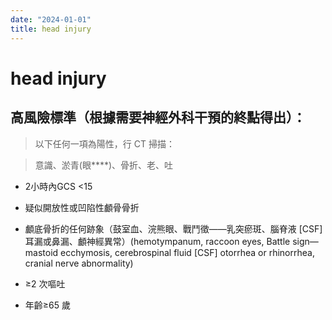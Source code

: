 ```yaml
---
date: "2024-01-01"
title: head injury
---
```


# head injury

## 高風險標準（根據需要神經外科干預的終點得出）：

> 以下任何一項為陽性，行 CT 掃描：

> 意識、淤青(眼****)、骨折、老、吐

* 2小時內GCS <15

* 疑似開放性或凹陷性顱骨骨折

* 顱底骨折的任何跡象（鼓室血、浣熊眼、戰鬥徵——乳突瘀斑、腦脊液 [CSF] 耳漏或鼻漏、顱神經異常）(hemotympanum, raccoon eyes, Battle sign—mastoid ecchymosis, cerebrospinal fluid [CSF] otorrhea or rhinorrhea, cranial nerve abnormality)

* ≥2 次嘔吐

* 年齡≥65 歲
